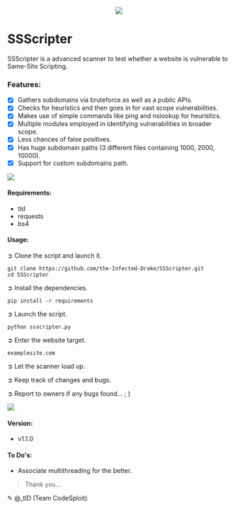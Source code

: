 <p align="middle"><img src='https://i.imgur.com/X9LKExT.png' /></p>  

# SSScripter
SSScripter is a advanced scanner to test whether a website is vulnerable to Same-Site Scripting.

### Features:

- [x] Gathers subdomains via bruteforce as well as a public APIs.
- [x] Checks for heuristics and then goes in for vast scope vulnerabilities.
- [x] Makes use of simple commands like ping and nslookup for heuristics.
- [x] Multiple modules employed in identifying vulnerabilities in broader scope.
- [x] Less chances of false positives.
- [x] Has huge subdomain paths (3 different files containing 1000, 2000, 10000).
- [x] Support for custom subdomains path.

<img src="https://i.imgur.com/FfNKzi0.png" />

#### Requirements:

- tld
- requests
- bs4

#### Usage:

➲ Clone the script and launch it.
```
git clone https://github.com/the-Infected-Drake/SSScripter.git
cd SSScripter
```
➲ Install the dependencies.
```
pip install -r requirements
```
➲ Launch the script.
```
python ssscripter.py
```
➲ Enter the website target.
```
examplesite.com
```
➲ Let the scanner load up.

➲ Keep track of changes and bugs.

➲ Report to owners if any bugs found... ; )

<img src="https://i.imgur.com/wUpxXfB.png" />

#### Version:

- v1.1.0

#### To Do's:
- Associate multithreading for the better.

> Thank you...

✎ @_tID (Team CodeSploit)
